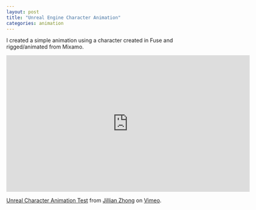 ```yaml
---
layout: post
title: "Unreal Engine Character Animation"
categories: animation
---
```


I created a simple animation using a character created in Fuse and rigged/animated from Mixamo.

<iframe src="https://player.vimeo.com/video/247917484" width="640" height="360" frameborder="0" webkitallowfullscreen mozallowfullscreen allowfullscreen></iframe>
<p><a href="https://vimeo.com/247917484">Unreal Character Animation Test</a> from <a href="https://vimeo.com/user75435692">Jillian Zhong</a> on <a href="https://vimeo.com">Vimeo</a>.</p>